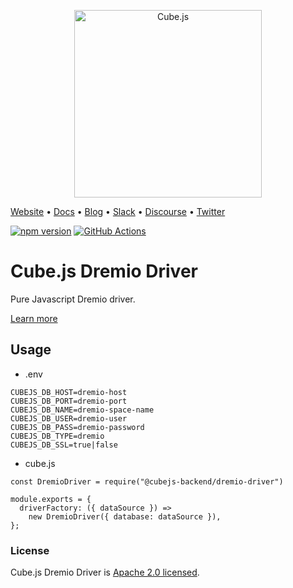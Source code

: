<p align="center"><a href="https://cube.dev"><img src="https://i.imgur.com/zYHXm4o.png" alt="Cube.js" width="300px"></a></p>

[Website](https://cube.dev) • [Docs](https://cube.dev/docs) • [Blog](https://cube.dev/blog) • [Slack](https://slack.cube.dev) • [Discourse](https://forum.cube.dev/) • [Twitter](https://twitter.com/thecubejs)

[![npm version](https://badge.fury.io/js/%40cubejs-backend%2Fserver.svg)](https://badge.fury.io/js/%40cubejs-backend%2Fserver)
[![GitHub Actions](https://github.com/cube-js/cube.js/workflows/Build/badge.svg)](https://github.com/cube-js/cube.js/actions?query=workflow%3ABuild+branch%3Amaster)

# Cube.js Dremio Driver

Pure Javascript Dremio driver.

[Learn more](https://github.com/cube-js/cube.js#getting-started)

## Usage

* .env

```code
CUBEJS_DB_HOST=dremio-host
CUBEJS_DB_PORT=dremio-port
CUBEJS_DB_NAME=dremio-space-name
CUBEJS_DB_USER=dremio-user
CUBEJS_DB_PASS=dremio-password
CUBEJS_DB_TYPE=dremio
CUBEJS_DB_SSL=true|false
```

* cube.js

```code
const DremioDriver = require("@cubejs-backend/dremio-driver")

module.exports = {
  driverFactory: ({ dataSource }) =>
    new DremioDriver({ database: dataSource }),
};
```

### License

Cube.js Dremio Driver is [Apache 2.0 licensed](./LICENSE).
